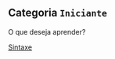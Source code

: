 ## Categoria `Iniciante`

O que deseja aprender?

[Sintaxe](/Csharp/Iniciante/Sintaxe/HomeSintaxe.md)<br>